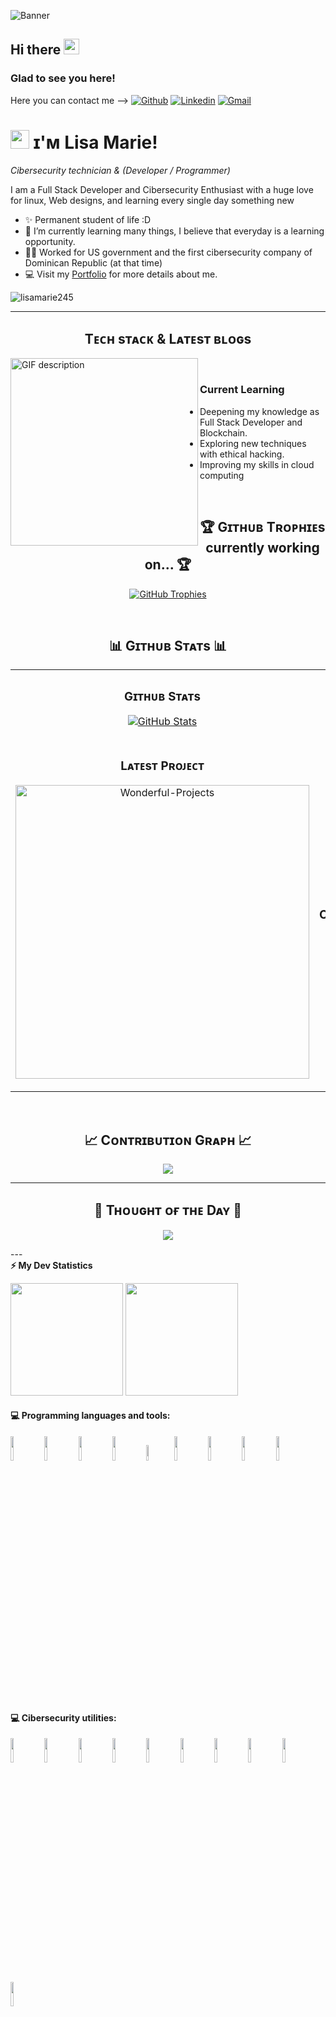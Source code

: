 ![Banner](https://github.com/kmhmubin/kmhmubin/blob/master/GitHub-Profile-Cover.jpg)

<!-- welcome message -->
<h2>Hi there <img src="https://media.giphy.com/media/hvRJCLFzcasrR4ia7z/giphy.gif" width="25px"></h2>
<h3>Glad to see you here!</h3>

Here you can contact me -->
[![Github](https://img.shields.io/badge/-Github-000?style=flat&logo=Github&logoColor=white)](https://github.com/lisamarie245)
[![Linkedin](https://img.shields.io/badge/-LinkedIn-blue?style=flat&logo=Linkedin&logoColor=white)](https:www.linkedin.com/in/lisa-marie-moreno)
[![Gmail](https://img.shields.io/badge/-Gmail-c14438?style=flat&logo=Gmail&logoColor=white)](mailto:finanzasmoreno24@gmail.com)

<!--Header Name-->
# <img src="https://emojis.slackmojis.com/emojis/images/1531849430/4246/blob-sunglasses.gif?1531849430" width="30"/> ɪ'ᴍ Lisa Marie! 
*Cibersecurity technician & (Developer / Programmer)*
<br /> 

<!--Start Intro-->               
<p align="left">I am a Full Stack Developer and Cibersecurity Enthusiast with a huge love for linux, Web designs, and learning every single day something new </p>

- ✨ Permanent student of life :D
- 🌱 I’m currently learning many things, I believe that everyday is a learning opportunity.
- 💁‍♂️ Worked for US government and the first cibersecurity company of Dominican Republic (at that time)
- 💻 Visit my [Portfolio](https://lisamarie245.github.io) for more details about me.
<!--End Intro-->

<!--Profile Count Badge-->
<p align="left">
  <img src="https://komarev.com/ghpvc/?username=lisamarie245&label=Profile%20views&color=770677&style=for-the-badge&logo=star" alt="lisamarie245" style="padding-right:20px;" />
</p>

---

<!-- Languages and Tools Section -->       
<h2 align="center">Tᴇᴄʜ sᴛᴀᴄᴋ & Lᴀᴛᴇsᴛ ʙʟᴏɢs</h2> 
<picture>
  <source media="(prefers-color-scheme: dark)" srcset="https://i.imgur.com/ZUok5QS.gif">
  <source media="(prefers-color-scheme: light)" srcset="https://i.imgur.com/ZUok5QS.gif">
  <img align="left" alt="GIF description" src="https://i.imgur.com/ZUok5QS.gif" width="300">
</picture>
<br />


<h3 align="left">Current Learning</h3>
<ul align="left">
  <li>Deepening my knowledge as Full Stack Developer and Blockchain.</li>
  <li>Exploring new techniques with ethical hacking.</li>
  <li>Improving my skills in cloud computing
</ul>
<br />

<!--Trophies Section-->   
<h2 align="center">🏆 Gɪᴛʜᴜʙ Tʀᴏᴘʜɪᴇs currently working on... 🏆</h2>
<p align="center">
  <a href="https://github.com/lisamarie245">
    <picture>
      <source media="(prefers-color-scheme: dark)" srcset="https://github-profile-trophy.vercel.app/?username=lisamarie245&no-bg=true&row=2&column=6&margin-w=20&margin-h=20&theme=monokai">
      <source media="(prefers-color-scheme: light)" srcset="https://github-profile-trophy.vercel.app/?username=lisamarie245&no-bg=true&row=2&column=6&margin-w=20&margin-h=20">
      <img alt="GitHub Trophies" src="https://github-profile-trophy.vercel.app/?username=lisamarie245&no-bg=true&no-frame=true&row=2&column=6&margin-w=20&margin-h=20">
    </picture>
  </a>
</p>
<br />

<!--Github stats Table--> 
<h2 align="center">📊 Gɪᴛʜᴜʙ Sᴛᴀᴛs 📊</h2>

<table width="100%">
  <tr>
    <td width="50%">
      <h3 align="center"><strong>Gɪᴛʜᴜʙ Sᴛᴀᴛs</strong></h3>
      <p align="center">
        <a href="https://github.com/lisamarie245">
          <img align="center" src="https://github-readme-stats.vercel.app/api?username=lisamarie245&count_private=true&show_icons=true&theme=nightowl&bg_color=0,000000,441350&title_color=c56a90&text_color=ffffff&rank_icon=github&hide=prs,issues,contribs&show=reviews,prs_merged,prs_merged_percentage" alt="GitHub Stats" />
        </a>
      </p>
    </td>
    <td width="50%">
      <h3 align="center"><strong>Sᴛʀᴇᴀᴋ Sᴛᴀᴛs</strong></h3>
      <p align="center">
        <a href="https://github.com/lisamarie245">
          <img align="center" src="https://streak-stats.demolab.com?user=lisamarie245&theme=nightowl&background=0,000000,441350&fire=ffeb95&ring=ffeb95&sideNums=ffffff&sideLabels=ffffff&dates=c56a90&currStreakNum=ffffff" alt="Streak Stats" />
        </a>
      </p>
    </td>
  </tr>
  <tr>
    <td width="50%">
      <h3 align="center"><strong>Lᴀᴛᴇsᴛ Pʀᴏᴊᴇᴄᴛ</strong></h3>
      <p align="center">
        <a href="https://github.com/lisamarie245/Wonderful-Projects-With-4geeks">
          <img align="center" width="470" src="https://github-readme-stats.vercel.app/api/pin/?username=lisamarie245&repo=Wonderful-Projects-With-4geeks&theme=nightowl&show_owner=true&bg_color=0,000000,441350&title_color=c56a90&text_color=ffffff" alt="Wonderful-Projects" />
        </a>
      </p>
    </td>
    <td width="50%">
      <h3 align="center"><strong>Tᴏᴘ Cᴏɴᴛʀɪʙᴜᴛɪᴏɴs</strong></h3>
      <p align="center">
        <a href="https://github.com/lisamarie245">
          <img align="center" src="https://github-contributor-stats.vercel.app/api?username=lisamarie245&limit=2&theme=nightowl&show_owner=true&combine_all_yearly_contributions=false&bg_color=0,000000,441350&title_color=c56a90&text_color=ffffff" alt="Top Repo" />
        </a>
      </p>
    </td>
  </tr>
</table>
<br />

<!--Contribution Graph-->
<h2 align="center">📈 Cᴏɴᴛʀɪʙᴜᴛɪᴏɴ Gʀᴀᴘʜ 📈</h2>
<div align="center">
    <img src="https://github-readme-activity-graph.vercel.app/graph?username=lisamarie245&bg_color=220a28&&color=ffffff&line=c56a90&point=ffeb95&area=false&hide_border=false" border-radius="15">
</div>

---

<!--Dynamic Quote card updates everyday at 12 PM--> 
<h2 align="center">🌟 Tʜᴏᴜɢʜᴛ ᴏғ ᴛʜᴇ Dᴀʏ 🌟</h2>

<!--STARTS_HERE_QUOTE_CARD-->
<p align="center">
    <img src="https://readme-daily-quotes.vercel.app/api?author=Brian%20Tracy&quote=The%20more%20reasons%20you%20have%20for%20achieving%20your%20goal%2C%20the%20more%20determined%20you%20will%20become.&theme=light&bg_color=0d1117&author_color=c3d1d9&accent_color=1f6feb">
</p>
<!--ENDS_HERE_QUOTE_CARD-->
---
<br />
<!-- GitHub stats -->
<b>⚡ My Dev Statistics</b>

<p>
<!-- GitHub Stats -->
<img height="180em" src="https://github-readme-stats.vercel.app/api?username=lisamarie245&show_icons=true&hide_border=true" />

<!-- Most Used Languages -->
<img height="180em" src="https://github-readme-stats.vercel.app/api/top-langs/?username=lisamarie245&exclude_repo=KNN-Image-Classification&show_icons=true&hide_border=true&layout=compact&langs_count=8"/>
</p>
<!-- --------- -->

#### :computer: Programming languages and tools:
<p>

 
<code><img width="10%" src="https://www.vectorlogo.zone/logos/w3_html5/w3_html5-ar21.svg"></code>
<code><img width="10%" src="https://www.vectorlogo.zone/logos/javascript/javascript-ar21.svg"></code>
<code><img width="10%" src="https://www.vectorlogo.zone/logos/w3_css/w3_css-ar21.svg"></code>
<code><img width="10%" src="https://www.vectorlogo.zone/logos/python/python-ar21.svg"></code>
<code><img width="8%" src="https://www.vectorlogo.zone/logos/php/php-ar21.svg"></code>
<code><img width="10%" src="https://www.vectorlogo.zone/logos/font-awesome/font-awesome-ar21.svg"></code>
<code><img width="10%" src="https://www.vectorlogo.zone/logos/gitlab/gitlab-ar21.svg"></code>
<code><img width="10%" src="https://www.vectorlogo.zone/logos/palletsprojects_flask/palletsprojects_flask-ar21.svg"></code>
<code><img width="10%" src="https://www.vectorlogo.zone/logos/reactjs/reactjs-ar21.svg"></code>

<br />

#### :computer: Cibersecurity utilities:

<code><img width="10%" src="https://www.vectorlogo.zone/logos/docker/docker-ar21.svg"></code>
<code><img width="10%" src="https://www.vectorlogo.zone/logos/mysql/mysql-ar21.svg"></code>
<code><img width="10%" src="https://www.vectorlogo.zone/logos/ubuntu/ubuntu-ar21.svg"></code>
<code><img width="10%" src="https://www.vectorlogo.zone/logos/slack/slack-ar21.svg"></code>
<code><img width="10%" src="https://www.vectorlogo.zone/logos/linux/linux-ar21.svg"></code>
<code><img width="10%" src="https://www.vectorlogo.zone/logos/phpmyadmin/phpmyadmin-ar21.svg"></code>
<code><img width="10%" src="https://www.vectorlogo.zone/logos/virtualbox/virtualbox-ar21.svg"></code>
<code><img width="10%" src="https://www.vectorlogo.zone/logos/cisco/cisco-ar21.svg"></code>
<code><img width="10%" src="https://www.vectorlogo.zone/logos/oracle/oracle-ar21.svg"></code>
<code><img width="10%" src="https://www.vectorlogo.zone/logos/boum_tails/boum_tails-ar21.svg"></code>
</p>


<!--
Here are some ideas to get you started:

- 🔭 I’m currently working on ...
- 🌱 I’m currently learning ...
- 👯 I’m looking to collaborate on ...
- 🤔 I’m looking for help with ...
- 💬 Ask me about ...
- 📫 How to reach me: ...
- ⚡ Fun fact: ...

-->
